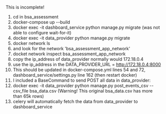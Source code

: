 This is incomplete!

1. cd in bsa_assessment
2. docker-compose up --build
3. docker exec -it dashboard_service python manage.py migrate (was not able to configure wait-for-it)
4. docker exec -it data_provider python manage.py migrate
5. docker network ls
6. and look for the network 'bsa_assessment_app_network'
7. docket network inspect bsa_assessment_app_network
8. copy the ip_address of data_provider normally would 172.18.0.4
9. use the ip_address in the DATA_PROVIDER_URL = http://172.18.0.4:8000
10. This should be updated in docker-compose.yml lines 54 and 72, dashboard_service/settings.py line 162 (then restart docker) 
11. I included a BaseCommand to send POST all data in data_provider:
12.  docker exec -it data_provider python manage.py post_events_csv --csv_file bsa_data.csv (Warning! This original bsa_data.csv has more than 65k rows)
13.  celery will automatically fetch the data from data_provider to dashboard_service

